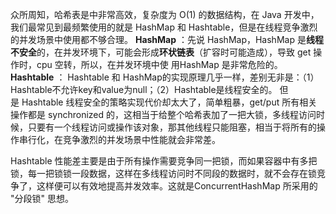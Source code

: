 众所周知，哈希表是中非常高效，复杂度为 O(1) 的数据结构，在 Java 开发中，我们最常见到最频繁使用的就是 HashMap 和 Hashtable，但是在线程竞争激烈的并发场景中使用都不够合理。
**HashMap** ：先说 HashMap，HashMap 是**线程不安全**的，在并发环境下，可能会形成**环状链表**（扩容时可能造成），导致 get 操作时，cpu 空转，所以，在并发环境中使 用HashMap 是非常危险的。
**Hashtable** ： Hashtable 和 HashMap的实现原理几乎一样，差别无非是：（1）Hashtable不允许key和value为null；（2）Hashtable是线程安全的。
但是 Hashtable 线程安全的策略实现代价却太大了，简单粗暴，get/put 所有相关操作都是 synchronized 的，这相当于给整个哈希表加了一把大锁，多线程访问时候，只要有一个线程访问或操作该对象，那其他线程只能阻塞，相当于将所有的操作串行化，在竞争激烈的并发场景中性能就会非常差。

Hashtable 性能差主要是由于所有操作需要竞争同一把锁，而如果容器中有多把锁，每一把锁锁一段数据，这样在多线程访问时不同段的数据时，就不会存在锁竞争了，这样便可以有效地提高并发效率。这就是ConcurrentHashMap 所采用的 "分段锁" 思想。
